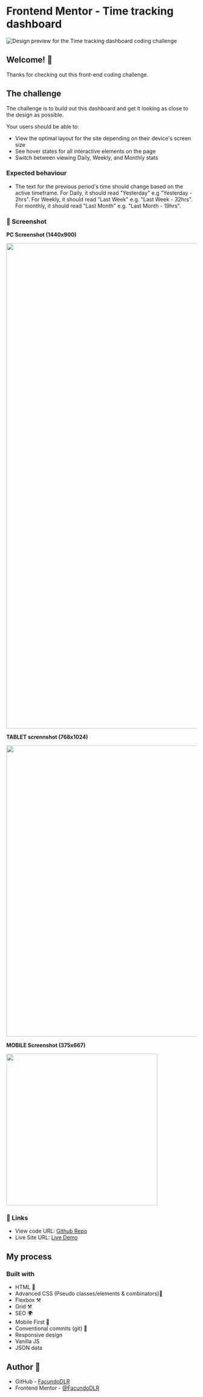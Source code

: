 # Frontend Mentor - Time tracking dashboard

![Design preview for the Time tracking dashboard coding challenge](https://time-tracking-dashboard-omega-gilt.vercel.app//design/desktop-preview.jpg)

## Welcome! 👋

Thanks for checking out this front-end coding challenge.

## The challenge

The challenge is to build out this dashboard and get it looking as close to the design as possible.

Your users should be able to:

- View the optimal layout for the site depending on their device's screen size
- See hover states for all interactive elements on the page
- Switch between viewing Daily, Weekly, and Monthly stats

### Expected behaviour

- The text for the previous period's time should change based on the active timeframe. For Daily, it should read "Yesterday" e.g "Yesterday - 2hrs". For Weekly, it should read "Last Week" e.g. "Last Week - 32hrs". For monthly, it should read "Last Month" e.g. "Last Month - 19hrs".

### 📸 Screenshot

**PC Screenshot (1440x900)**

<img src="https://time-tracking-dashboard-omega-gilt.vercel.app/screenshots/MacBook Pro-1733681023824.jpeg" width="1280" height="auto">

**TABLET scrennshot (768x1024)**

<img src="https://time-tracking-dashboard-omega-gilt.vercel.app/screenshots/iPad-1733681047659.jpeg" width="768" height="auto">

**MOBILE Screenshot (375x667)**

<img src="https://time-tracking-dashboard-omega-gilt.vercel.app/screenshots/iPhone 6-7-8-1733681039734.jpeg" width="400" height="auto">

### 📎 Links

- View code URL: [Github Repo](https://github.com/FacundoDLR/Time-tracking-dashboard.git)
- Live Site URL: [Live Demo](https://time-tracking-dashboard-omega-gilt.vercel.app/)

## My process

### Built with

- HTML 🧱
- Advanced CSS (Pseudo classes/elements & combinators)🎨
- Flexbox ⚒️
- Grid ⚒️
- SEO 🌍
- Mobile First 📱
- Conventional commits (git) 📜
- Responsive design
- Vanilla JS
- JSON data


## Author 🤩
- GitHub - [FacundoDLR](https://github.com/FacundoDLR)
- Frontend Mentor - [@FacundoDLR](https://www.frontendmentor.io/profile/FacundoDLR)

